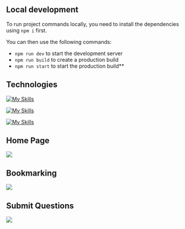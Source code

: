 
## Local development

To run project commands locally, you need to install the dependencies using `npm i` first.

You can then use the following commands:

- `npm run dev` to start the development server
- `npm run build` to create a production build
- `npm run start` to start the production build**

## Technologies

[![My Skills](https://skillicons.dev/icons?i=js)](https://skillicons.dev) 

[![My Skills](https://skillicons.dev/icons?i=css)](https://skillicons.dev)

[![My Skills](https://skillicons.dev/icons?i=html)](https://skillicons.dev)

## Home Page

<img src="./assets/homepage.gif">

## Bookmarking

<img src="./assets/submit.gif">

## Submit Questions

<img src="./public/spotlight.png">


